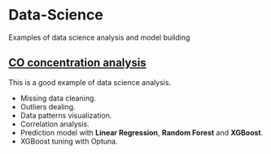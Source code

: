 # Data-Science
Examples of data science analysis and model building

## [CO concentration analysis]("https://github.com/elisiojsj/Data-Science/blob/master/CO_concentration-analysis.ipynb")
This is a good example of data science analysis. 
* Missing data cleaning.
* Outliers dealing.
* Data patterns visualization.
* Correlation analysis.
* Prediction model with **Linear Regression**, **Random Forest** and **XGBoost**.
* XGBoost tuning with Optuna.


